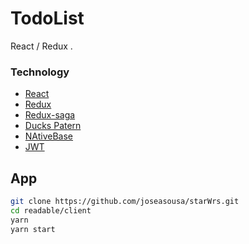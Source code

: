 # TodoList


React / Redux .
### Technology
* [React](https://reactjs.org/)
* [Redux](https://redux.js.org/)
* [Redux-saga](https://redux-saga.js.org/)
* [Ducks Patern](https://github.com/erikras/ducks-modular-redux)
* [NAtiveBase](https://nativebase.io/)
* [JWT](https://jwt.io/)


## App
```sh
git clone https://github.com/joseasousa/starWrs.git
cd readable/client
yarn
yarn start
```
